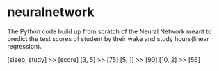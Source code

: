 # neuralnetwork
The Python code build up from scratch of the Neural Network meant to predict the test scores of student by their wake and study hours(linear regression).

[sleep, study] >> [score]
[3, 5] >> [75]
[5, 1] >> [90]
[10, 2] >> [56]
